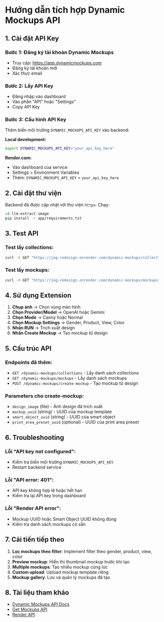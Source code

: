 # Hướng dẫn tích hợp Dynamic Mockups API

## 1. Cài đặt API Key

### Bước 1: Đăng ký tài khoản Dynamic Mockups
- Truy cập: https://app.dynamicmockups.com
- Đăng ký tài khoản mới
- Xác thực email

### Bước 2: Lấy API Key
- Đăng nhập vào dashboard
- Vào phần "API" hoặc "Settings"
- Copy API Key

### Bước 3: Cấu hình API Key
Thêm biến môi trường `DYNAMIC_MOCKUPS_API_KEY` vào backend:

**Local development:**
```bash
export DYNAMIC_MOCKUPS_API_KEY="your_api_key_here"
```

**Render.com:**
- Vào dashboard của service
- Settings > Environment Variables
- Thêm: `DYNAMIC_MOCKUPS_API_KEY` = `your_api_key_here`

## 2. Cài đặt thư viện

Backend đã được cập nhật với thư viện `httpx`. Chạy:

```bash
cd llm-extract-image
pip install -r app/requirements.txt
```

## 3. Test API

### Test lấy collections:
```bash
curl -X GET "https://jeg-redesign.onrender.com/dynamic-mockups/collections"
```

### Test lấy mockups:
```bash
curl -X GET "https://jeg-redesign.onrender.com/dynamic-mockups/mockups"
```

## 4. Sử dụng Extension

1. **Chụp ảnh** → Chọn vùng màn hình
2. **Chọn Provider/Model** → OpenAI hoặc Gemini
3. **Chọn Mode** → Canny hoặc Normal
4. **Chọn Mockup Settings** → Gender, Product, View, Color
5. **Nhấn RUN** → Trích xuất design
6. **Nhấn Create Mockup** → Tạo mockup từ design

## 5. Cấu trúc API

### Endpoints đã thêm:
- `GET /dynamic-mockups/collections` - Lấy danh sách collections
- `GET /dynamic-mockups/mockups` - Lấy danh sách mockups
- `POST /dynamic-mockups/create-mockup` - Tạo mockup từ design

### Parameters cho create-mockup:
- `design_image` (file) - Ảnh design đã trích xuất
- `mockup_uuid` (string) - UUID của mockup template
- `smart_object_uuid` (string) - UUID của smart object
- `print_area_preset_uuid` (optional) - UUID của print area preset

## 6. Troubleshooting

### Lỗi "API key not configured":
- Kiểm tra biến môi trường `DYNAMIC_MOCKUPS_API_KEY`
- Restart backend service

### Lỗi "API error: 401":
- API key không hợp lệ hoặc hết hạn
- Kiểm tra lại API key trong dashboard

### Lỗi "Render API error":
- Mockup UUID hoặc Smart Object UUID không đúng
- Kiểm tra danh sách mockups có sẵn

## 7. Cải tiến tiếp theo

1. **Lọc mockups theo filter**: Implement filter theo gender, product, view, color
2. **Preview mockup**: Hiển thị thumbnail mockup trước khi tạo
3. **Multiple mockups**: Tạo nhiều mockup cùng lúc
4. **Custom upload**: Upload mockup template riêng
5. **Mockup gallery**: Lưu và quản lý mockups đã tạo

## 8. Tài liệu tham khảo

- [Dynamic Mockups API Docs](https://docs.dynamicmockups.com/api-reference/)
- [Get Mockups API](https://docs.dynamicmockups.com/api-reference/get-mockups-api)
- [Render API](https://docs.dynamicmockups.com/api-reference/render-api) 
